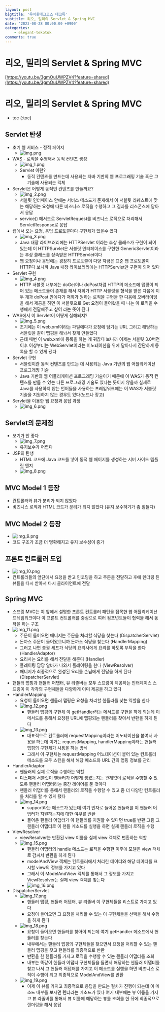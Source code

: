 ```yaml
---
layout: post
bigtitle: '우아한테크코스 테코톡'
subtitle: 리오, 밀리의 Servlet & Spring MVC
date: '2023-08-28 00:00:00 +0900'
categories:
    - elegant-tekotok
comments: true
---
```


# 리오, 밀리의 Servlet & Spring MVC
[https://youtu.be/3gmOuUWPZV4?feature=shared](https://youtu.be/3gmOuUWPZV4?feature=shared)

# 리오, 밀리의 Servlet & Spring MVC
* toc
{:toc}

## Servlet 탄생
+ 초기 웹 서비스 - 정적 페이지 
  + ![img.png](../../../assets/img/elegant-tekotok/RIO-MILLI-Servlet-SpringMVC.png)
+ WAS - 로직을 수행해서 동적 컨텐츠 생성
  + ![img_1.png](../../../assets/img/elegant-tekotok/RIO-MILLI-Servlet-SpringMVC1.png)
  + Servlet 이란? 
    + 동적 컨텐츠를 만드는데 사용되는 자바 기반의 웹 프로그래밍 기술 혹은 그 기술에 사용되는 객체
+ Servlet은 어떻게 동적인 컨텐츠를 만들까요?
  + ![img_2.png](../../../assets/img/elegant-tekotok/RIO-MILLI-Servlet-SpringMVC2.png)
  + 서블릿 인터페이스 안에는 서비스 메소드가 존재해서 이 서블릿 리퀘스트에 맞는 해당하는 요청에 따른 비즈니스 로직을 수행하고 그 결과를 리스폰스에 담아서 응답
  + service() 메서드로 ServletRequest를 비즈니스 로직으로 처리해서 ServletResponse로 응답
+ 웹에서 오는 요청, 응답 프로토콜마다 구현체가 있을수 있다
  + ![img_3.png](../../../assets/img/elegant-tekotok/RIO-MILLI-Servlet-SpringMVC3.png)
  + Java 내장 라이브러리에는 HTTPServlet 이라는 추상 클래스가 구현이 되어 있는데 이 HTTPSurvlet은 서블릿 인터페이스를 구현한 GenericServlet이라는 추상 클래스를 상속받은 HTTPServlet이다
  + 웹 요청이나 응답에는 굉장히 프로토콜이 다양 지금은 표준 웹 프로토콜이 HTTP다 보니까 Java 내장 라이브러리에는 HTTPServlet만 구현이 되어 있다
+ Servlet 구현
  + ![img_4.png](../../../assets/img/elegant-tekotok/RIO-MILLI-Servlet-SpringMVC4.png)
  + HTTP 서블릿 내부에는 doGet이나 doPost처럼 HTTP의 메소드에 맵핑이 되어 있는 메소드들이 존재를 해서 저희가 HTTP 서블릿을 형석을 받은 다음에 이 두 개과 doPost 안에다가 저희가 원하는 로직을 구현을 한 다음에 오버라이딩을 해서 제공을 하면
    이 서블릿으로 Get 요청이 들어왔을 때 나는 이 로직을 수행해서 전달해주고 싶어 라는 뜻이 된다
+ WAS에서 이 Servlet이 어떻게 실해되지?
  + ![img_5.png](../../../assets/img/elegant-tekotok/RIO-MILLI-Servlet-SpringMVC5.png)
  + 초기에는 이 web.xml이라는 파일에다가 요청에 담기는 URL 그리고 해당하는 서블릿을 같이 맵핑을 해놔서 찾게 만들었다 
  + 근데 매번 이 web.xml에 등록을 하는 게 귀찮다 보니까 이제는 서블릿 3.0버전 이후 이상부터는 WebServlet이라는 어노테이션을 위에 달아나서 간단하게 등록을 할 수 있게 됐다
+ Servlet 구현
  + 서블릿이란 동적 컨텐츠를 만드는 데 사용되는 Java 기반의 웹 어플리케이션 프로그래밍 기술
  + Java 기반의 웹 어플리케이션 프로그래밍 기술이기 때문에 이 WAS가 동적 컨텐츠를 만들 수 있는 다른 프로그래밍 기술도 있다는 뜻이지 않을까
    실제로 Java를 사용하지 않는 언어들을 사용하는 프레임워크에는 이 WAS가 서블릿 기술을 지원하지 않는 경우도 있다(노드나 장고)
+ Servlet을 이용한 웹 요청과 응답 과정
  + ![img_6.png](../../../assets/img/elegant-tekotok/RIO-MILLI-Servlet-SpringMVC6.png)

## Servlet의 문제점
+ 보기가 안 좋다
  + ![img_7.png](../../../assets/img/elegant-tekotok/RIO-MILLI-Servlet-SpringMVC7.png)
  + 유지보수가 어렵다
+ JSP의 탄생
  + HTML 코드에 Java 코드를 넣어 동적 웹 페이지를 생성하는 서버 사이드 템플릿 엔지  
  + ![img_8.png](../../../assets/img/elegant-tekotok/RIO-MILLI-Servlet-SpringMVC8.png)

## MVC Model 1 등장 
+ 컨트롤러와 뷰가 분리가 되지 않았다
+ 비즈니스 로직과 HTML 코드가 분리가 되지 않았다 (유지 보수하기가 좀 힘들다)

## MVC Model 2 등장
+ ![img_9.png](../../../assets/img/elegant-tekotok/RIO-MILLI-Servlet-SpringMVC9.png)
+ 코드 구조가 조금 더 명확해지고 유지 보수성이 증가

## 프론트 컨트롤러 도입
+ ![img_10.png](../../../assets/img/elegant-tekotok/RIO-MILLI-Servlet-SpringMVC10.png)
+ 컨트롤러들의 앞단에서 요청을 받고 인코딩을 하고 주문을 전달하고 후에 렌더링 된 뷰들을 다시 받아서 다시 클라이언트에 전달

## Spring MVC
+ 스프링 MVC는 이 앞에서 설명한 프론트 컨트롤러 패턴을 접목한 웹 어플리케이션 프레임워크이다 이 프론트 컨트롤러를 중심으로 여러 컴포넌트들이 협력을 해서 동작을 하는 구조
+ ![img_11.png](../../../assets/img/elegant-tekotok/RIO-MILLI-Servlet-SpringMVC11.png)
  + 주문이 들어오면 매니저는 주문을 처리할 식당을 찾는다 (DispatcherServlet)
  + 돈까스 주문이 들어왔으니까 돈까스 식당을 찾는다 (HandlerMapping)
  + 그러고 나면 총괄 셰프가 식당의 요리사에게 요리를 하도록 부탁을 한다 (HandlerAdaptor)
  + 요리사는 요리를 해서 전달을 해준다 (Handler)
  + 플레이팅 담당 알바가 나와서 플레이팅을 한다 (ViewResolver)
  + 매니저가 최종적으로 완성된 요리를 손님에게 전달을 하게 된다 (DispatcherServlet)
+ 핸들러 맵핑과 핸들러 어댑터, 뷰 리졸버는 모두 스프링이 제공하는 인터페이스 스프링이 이 각각의 구현체들을 다양하게 이미 제공을 하고 있다
+ HandlerMapping
  + 요청이 들어오면 핸들러 맵핑은 요청을 처리할 핸들러를 찾는 역할을 한다
  + ![img_12.png](../../../assets/img/elegant-tekotok/RIO-MILLI-Servlet-SpringMVC12.png)
    + 핸들러 맵핑의 구현체 이 getHandler라는 메서드를 구현을 하게 되는데 이 메서드를 통해서 요청된 URL에 맵핑되는 핸들러를 찾아서 반환을 하게 된다
  + ![img_13.png](../../../assets/img/elegant-tekotok/RIO-MILLI-Servlet-SpringMVC13.png)
    + 대표적으로 컨트롤러에 requestMapping이라는 어노테이션을 붙여서 사용을 하는데 이거는 requestMapping, handlerMapping이라는 핸들러 맵핑의 구현체가 사용을 하는 방식
    + 그래서 이 구현체는 requestMapping 어노테이션이 붙어 있는 컨트롤러 메소드를 모두 스캔을 해서 해당 메소드와 URL 간의 맵핑 정보를 관리
+ HandlerAdaptor
  + 핸들러의 실제 로직을 수행하는 역할
  + 디스패쳐 서블릿이 핸들러가 어떻게 생겼는지는 관계없이 로직을 수행할 수 있도록 핸들러 어댑터라는 중간 레이어를 둔 것이다
  + 핸들러 어댑터를 통해서 핸들러의 로직을 수행할 수 있고 좀 더 다양한 컨트롤러를 처리를 할 수 있게 됐다
  + ![img_14.png](../../../assets/img/elegant-tekotok/RIO-MILLI-Servlet-SpringMVC14.png)
    + support라는 메소드가 있는데 여기 인자로 들어온 핸들러를 이 핸들러 어댑터가 지원하는지에 대한 여부를 반환
    + 들어온 핸들러 어댑터가 이 핸들러를 지원할 수 있다면 true를 반환 그럼 그 핸들러 어댑터로 이 핸들 메소드를 실행을 하면 실제 핸들러 로직을 수행
+ ViewResolver
  + viewResolver는 반환된 view 이름을 실제 view 객체로 변환하는 역할
  + ![img_15.png](../../../assets/img/elegant-tekotok/RIO-MILLI-Servlet-SpringMVC15.png)
    + 핸들러 어댑터의 handle 메소드는 로직을 수행한 이후에 모델은 view 객체로 감싸서 반환을 하게 된다
    + modelAndView 객체는 컨트롤러에서 처리한 데이터와 해당 데이터를 표시할 view의 정보를 가지고 있다
    + 그래서 이 ModelAndView 객체를 통해서 그 정보를 가지고 ViewResolver는 실제 view 객체를 찾는다
    + ![img_16.png](../../../assets/img/elegant-tekotok/RIO-MILLI-Servlet-SpringMVC16.png)
+ DispatcherServlet
  + ![img_17.png](../../../assets/img/elegant-tekotok/RIO-MILLI-Servlet-SpringMVC17.png)
    + 핸들러 맵핑, 핸들러 어댑터, 뷰 리졸버 이 구현체들을 리스트로 가지고 있다
    + 요청이 들어오면 그 요청을 처리할 수 있는 이 구현체들을 선택을 해서 수행을 하게 된다
  + ![img_18.png](../../../assets/img/elegant-tekotok/RIO-MILLI-Servlet-SpringMVC18.png)
    + 요청이 들어오면 핸들러를 찾아야 되는데 여기 getHandler 메소드에서 핸들러를 찾는다
    + 내부에서는 핸들러 맵핑의 구현체들을 찾으면서 요청을 처리할 수 있는 핸들러 맵핑을 찾고 핸들러를 최종적으로 반환
    + 반환을 한 핸들러를 가지고 로직을 수행할 수 있는 핸들러 어댑터를 조회
    + 내부는 똑같이 핸들러 어댑터 구현체들을 돌면서 해당하는 핸들러 어댑터를 찾고 나서 그 핸들러 어댑터를 가지고 이 메소드를 실행을 하면  비즈니스 로직이 수행이 되고 최종적으로 ModelAndView를 반환
  + ![img_19.png](../../../assets/img/elegant-tekotok/RIO-MILLI-Servlet-SpringMVC19.png)
    + 이제 이 뷰를 가지고 최종적으로 응답을 만드는 절차가 진행이 되는데 이 메소드 내부를 보시면 렌더라는 메소드가 있다 여기 내부에는 뷰 이름을 가지고 뷰 리졸버를 통해서 뷰 이름에 해당하는 뷰를 조회를 한 뒤에 최종적으로 렌더링을 해서 응답
    
  

